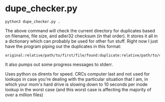 # dupe_checker.py

```
python3 dupe_checker.py .
```

The above command will check the current directory for duplicates based on filename, file size, and adler32 checksum (in that order). It stores it all in a dictionary which can probably be used for other fun stuff. Right now I just have the program piping out the duplicates in this format:

```
original:relative/path/to/first/file/found:duplicate:relative/path/to/current/dupe
```

It also pumps out some progress messages to stderr.

Uses python os dirents for speed. CRCs computer last and not used for lookups in case you're dealing with the particular situation that I am, in which your mom's hard drive is slowing down to 10 seconds per inode lookup in the worst case (and this worst case is affecting the majority of over a million files)
